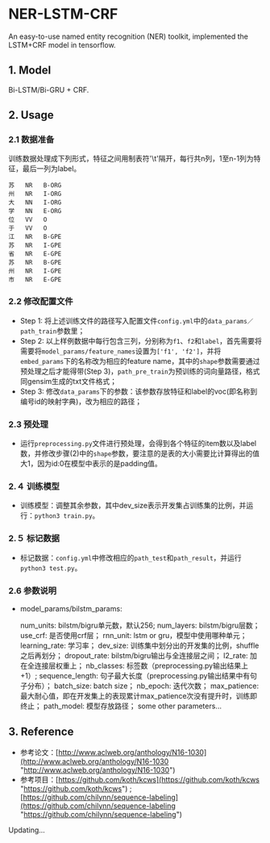 # NER-LSTM-CRF
An easy-to-use named entity recognition (NER) toolkit, implemented the LSTM+CRF model in tensorflow.

## 1. Model
Bi-LSTM/Bi-GRU + CRF.

## 2. Usage
### 2.1 数据准备
训练数据处理成下列形式，特征之间用制表符'\t'隔开，每行共n列，1至n-1列为特征，最后一列为label。

    苏   NR   B-ORG
    州   NR   I-ORG
    大   NN   I-ORG
    学   NN   E-ORG
    位   VV   O
    于   VV   O
    江   NR   B-GPE
    苏   NR   I-GPE
    省   NR   E-GPE
    苏   NR   B-GPE
    州   NR   I-GPE
    市   NR   E-GPE
### 2.2 修改配置文件
- Step 1: 将上述训练文件的路径写入配置文件`config.yml`中的`data_params／path_train`参数里；
- Step 2: 以上样例数据中每行包含三列，分别称为`f1`、`f2`和`label`，首先需要将需要将`model_params/feature_names`设置为`['f1', 'f2']`，并将`embed_params`下的名称改为相应的feature name，其中的`shape`参数需要通过预处理之后才能得带(Step 3)，`path_pre_train`为预训练的词向量路径，格式同gensim生成的txt文件格式；
- Step 3: 修改`data_params`下的参数：该参数存放特征和label的voc(即名称到编号id的映射字典)，改为相应的路径；

### 2.3 预处理
- 运行`preprocessing.py`文件进行预处理，会得到各个特征的item数以及label数，并修改步骤(2)中的`shape`参数，要注意的是表的大小需要比计算得出的值大1，因为id:0在模型中表示的是padding值。

### 2.４ 训练模型
- 训练模型：调整其余参数，其中dev_size表示开发集占训练集的比例，并运行：`python3 train.py`。

### 2.５ 标记数据
- 标记数据：`config.yml`中修改相应的`path_test`和`path_result`，并运行`python3 test.py`。

### 2.6 参数说明
- model_params/bilstm_params:


    num_units: bilstm/bigru单元数，默认256;
    num_layers: bilstm/bigru层数；
    use_crf: 是否使用crf层；
    rnn_unit: lstm or gru，模型中使用哪种单元；
	learning_rate: 学习率；
	dev_size: 训练集中划分出的开发集的比例，shuffle之后再划分；
	dropout_rate: bilstm/bigru输出与全连接层之间；
	l2_rate: 加在全连接层权重上；
	nb_classes: 标签数（preprocessing.py输出结果上+1）;
	sequence_length: 句子最大长度（preprocessing.py输出结果中有句子分布）；
	batch_size: batch size；
	nb_epoch: 迭代次数；
	max_patience: 最大耐心值，即在开发集上的表现累计max_patience次没有提升时，训练即终止；
	path_model: 模型存放路径；
	some other parameters...

## 3. Reference
- 参考论文：[http://www.aclweb.org/anthology/N16-1030](http://www.aclweb.org/anthology/N16-1030 "http://www.aclweb.org/anthology/N16-1030")
- 参考项目：[https://github.com/koth/kcws](https://github.com/koth/kcws "https://github.com/koth/kcws") ; [https://github.com/chilynn/sequence-labeling](https://github.com/chilynn/sequence-labeling "https://github.com/chilynn/sequence-labeling")

Updating...
